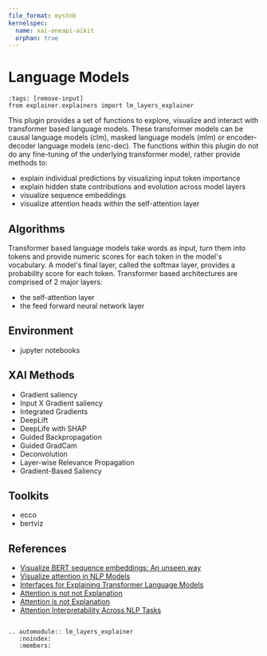 ```yaml
---
file_format: mystnb
kernelspec:
  name: xai-oneapi-aikit
  orphan: true
---
```

# Language Models

```{code-cell} xai-oneapi-aikit
:tags: [remove-input]
from explainer.explainers import lm_layers_explainer
```

This plugin provides a set of functions to explore, visualize and interact with 
transformer based language models. These transformer models can be causal language models (clm), 
masked language models (mlm) or encoder-decoder language models (enc-dec).
The functions within this plugin do not do any fine-tuning of the underlying transformer model, 
rather provide methods to:

- explain individual predictions by visualizing input token importance
- explain hidden state contributions and evolution across model layers
- visualize sequence embeddings 
- visualize attention heads within the self-attention layer


## Algorithms

Transformer based language models take words as input, turn them into tokens 
and provide numeric scores for each token in the model's vocabulary. 
A model's final layer, called the softmax layer, provides a probability score 
for each token. Transformer based architectures are comprised of 2 major layers:
- the self-attention layer
- the feed forward neural network layer


## Environment
- jupyter notebooks


## XAI Methods
- Gradient saliency
- Input X Gradient saliency
- Integrated Gradients
- DeepLift
- DeepLife with SHAP
- Guided Backpropagation
- Guided GradCam
- Deconvolution
- Layer-wise Relevance Propagation
- Gradient-Based Saliency


## Toolkits
- ecco
- bertviz


## References

- [Visualize BERT sequence embeddings: An unseen way](https://towardsdatascience.com/visualize-bert-sequence-embeddings-an-unseen-way-1d6a351e4568)
- [Visualize attention in NLP Models](https://github.com/jessevig/bertviz)
- [Interfaces for Explaining Transformer Language Models](https://jalammar.github.io/explaining-transformers/)
- [Attention is not not Explanation](https://arxiv.org/pdf/1908.04626.pdf?ref=morioh.com&utm_source=morioh.com)
- [Attention is not Explanation](https://arxiv.org/abs/1902.10186?ref=morioh.com&utm_source=morioh.com)
- [Attention Interpretability Across NLP Tasks](https://arxiv.org/pdf/1909.11218.pdf?ref=morioh.com&utm_source=morioh.com)


```{eval-rst}

.. automodule:: lm_layers_explainer
   :noindex:
   :members:

```
